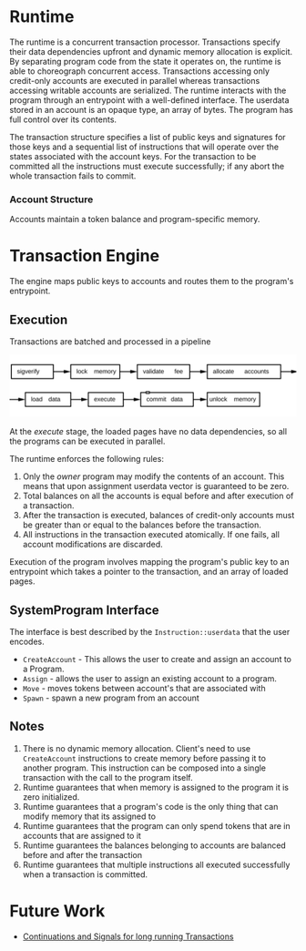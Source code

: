 # Runtime

The runtime is a concurrent transaction processor. Transactions specify their
data dependencies upfront and dynamic memory allocation is explicit. By
separating program code from the state it operates on, the runtime is able to
choreograph concurrent access. Transactions accessing only credit-only
accounts are executed in parallel whereas transactions accessing writable
accounts are serialized.  The runtime interacts with the program through an
entrypoint with a well-defined interface.  The userdata stored in an account is
an opaque type, an array of bytes. The program has full control over its
contents.

The transaction structure specifies a list of public keys and signatures for
those keys and a sequential list of instructions that will operate over the
states associated with the account keys.  For the transaction to be committed
all the instructions must execute successfully; if any abort the whole
transaction fails to commit.

### Account Structure

Accounts maintain a token balance and program-specific memory.

# Transaction Engine

The engine maps public keys to accounts and routes them to the program's
entrypoint.

## Execution

Transactions are batched and processed in a pipeline

<img alt="Runtime pipeline" src="img/runtime.svg" class="center"/>

At the *execute* stage, the loaded pages have no data dependencies, so all the
programs can be executed in parallel.

The runtime enforces the following rules:

1. Only the *owner* program may modify the contents of an account.  This means
   that upon assignment userdata vector is guaranteed to be zero.
2. Total balances on all the accounts is equal before and after execution of a
   transaction.
3. After the transaction is executed, balances of credit-only accounts must be
   greater than or equal to the balances before the transaction.
4. All instructions in the transaction executed atomically. If one fails, all
   account modifications are discarded.

Execution of the program involves mapping the program's public key to an
entrypoint which takes a pointer to the transaction, and an array of loaded
pages.

## SystemProgram Interface

The interface is best described by the `Instruction::userdata` that the user
encodes.

* `CreateAccount` - This allows the user to create and assign an account to a
  Program.
* `Assign` - allows the user to assign an existing account to a program.
* `Move`  - moves tokens between account's that are associated with
* `Spawn` - spawn a new program from an account

## Notes

1. There is no dynamic memory allocation.  Client's need to use `CreateAccount`
instructions to create memory before passing it to another program.  This
instruction can be composed into a single transaction with the call to the
program itself.
2. Runtime guarantees that when memory is assigned to the program it is zero
initialized.
3. Runtime guarantees that a program's code is the only thing that can modify
memory that its assigned to
4. Runtime guarantees that the program can only spend tokens that are in
accounts that are assigned to it
5. Runtime guarantees the balances belonging to accounts are balanced before
and after the transaction
6. Runtime guarantees that multiple instructions all executed successfully when
a transaction is committed.

# Future Work

* [Continuations and Signals for long running
  Transactions](https://github.com/solana-labs/solana/issues/1485)

